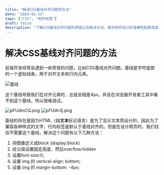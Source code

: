 ```yaml
---
title: "解决CSS基线对齐问题的方法"
date: "2024-02-23"
tags: ["CSS", "网页布局"]
draft: false
description: "了解CSS基线对齐问题的原因以及解决方法，提升网页设计的准确性和美观度。"
---
```


# 解决CSS基线对齐问题的方法

前端开发经常会遇到一些奇怪的问题，比如CSS基线对齐问题。基线是字符底部的一个虚拟线条，用于对齐文本和行内元素。

![基线](https://s11.ax1x.com/2024/02/23/pFUdiut.png)

这个基线导致我们在对齐元素时，总是会相差4px，并且在浏览器开发者工具中看不到这个基线，所以很难调试。

![pFUdmCQ.png](https://s11.ax1x.com/2024/02/23/pFUdmCQ.png)
![pFUdn3j.png](https://s11.ax1x.com/2024/02/23/pFUdn3j.png)

基线的存在是因为HTML（超**文本**标记语言）是为了显示文本而设计的，因此为了兼容各种样式的文字，行内标签是默认于基线对齐的。但是在设计网页时，我们往往不需要这个基线，解决这个问题有以下几种方法：

1. 将图像定义成block (display:block)
2. 给父级设置固定高度，然后overflow:hidden
3. 设置font-size:0;
4. 设置 img 的 vertical-align: bottom;
5. 设置 img 的 margin-bottom: -4px;